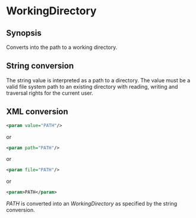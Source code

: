 <h1 class="converter">WorkingDirectory</h1>

## Synopsis

Converts into the path to a working directory.

## String conversion

The string value is interpreted as a path to a directory. The value must be a valid file system path to an existing directory with reading, writing and traversal rights for the current user.

## XML conversion



```xml
<param value="PATH"/>
```

or

```xml
<param path="PATH"/>
```

or

```xml
<param file="PATH"/>
```

or

```xml
<param>PATH</param>
```

 *PATH* is converted into an *WorkingDirectory* as specified by the string conversion.

